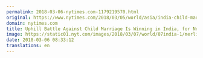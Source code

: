 ```yaml
---
permalink: 2018-03-06-nytimes.com-1179219570.html
original: https://www.nytimes.com/2018/03/05/world/asia/india-child-marriage.html?partner=rss&amp;emc=rss
domain: nytimes.com
title: Uphill Battle Against Child Marriage Is Winning in India, for Now
image: https://static01.nyt.com/images/2018/03/07/world/07india-1/merlin_135054531_2cefc3b4-9c40-4610-9787-148d9e45e666-mediumThreeByTwo440.jpg
date: 2018-03-06 08:33:12
translations: en
---
```


